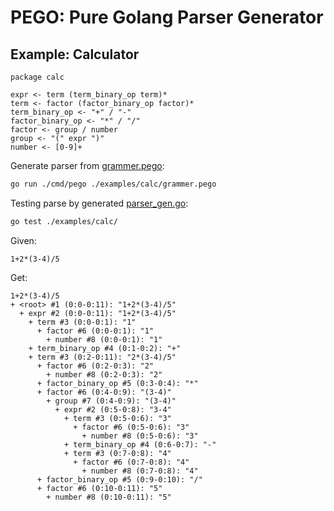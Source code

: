 # PEGO: Pure Golang Parser Generator

## Example: Calculator

```
package calc

expr <- term (term_binary_op term)*
term <- factor (factor_binary_op factor)*
term_binary_op <- "+" / "-"
factor_binary_op <- "*" / "/"
factor <- group / number
group <- "(" expr ")"
number <- [0-9]+
```

Generate parser from [grammer.pego](./examples/calc/grammer.pego):

```bash
go run ./cmd/pego ./examples/calc/grammer.pego
```

Testing parse by generated [parser_gen.go](./examples/calc/parser_gen.go):

```bash
go test ./examples/calc/
```

Given:

```
1+2*(3-4)/5
```

Get:

```
1+2*(3-4)/5
+ <root> #1 (0:0-0:11): "1+2*(3-4)/5"
  + expr #2 (0:0-0:11): "1+2*(3-4)/5"
    + term #3 (0:0-0:1): "1"
      + factor #6 (0:0-0:1): "1"
        + number #8 (0:0-0:1): "1"
    + term_binary_op #4 (0:1-0:2): "+"
    + term #3 (0:2-0:11): "2*(3-4)/5"
      + factor #6 (0:2-0:3): "2"
        + number #8 (0:2-0:3): "2"
      + factor_binary_op #5 (0:3-0:4): "*"
      + factor #6 (0:4-0:9): "(3-4)"
        + group #7 (0:4-0:9): "(3-4)"
          + expr #2 (0:5-0:8): "3-4"
            + term #3 (0:5-0:6): "3"
              + factor #6 (0:5-0:6): "3"
                + number #8 (0:5-0:6): "3"
            + term_binary_op #4 (0:6-0:7): "-"
            + term #3 (0:7-0:8): "4"
              + factor #6 (0:7-0:8): "4"
                + number #8 (0:7-0:8): "4"
      + factor_binary_op #5 (0:9-0:10): "/"
      + factor #6 (0:10-0:11): "5"
        + number #8 (0:10-0:11): "5"
```
